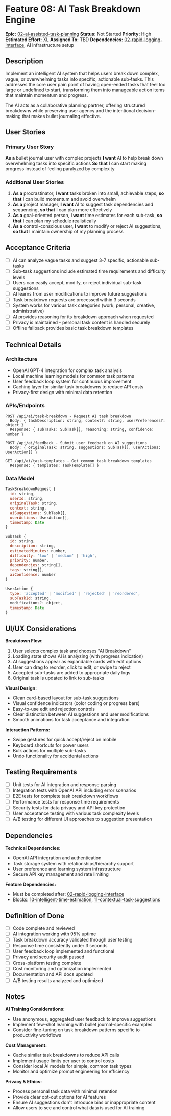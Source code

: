 # Feature 08: AI Task Breakdown Engine

**Epic:** [02-ai-assisted-task-planning](../epics/02-ai-assisted-task-planning.md)
**Status:** Not Started
**Priority:** High
**Estimated Effort:** XL
**Assigned To:** TBD
**Dependencies:** [02-rapid-logging-interface](02-rapid-logging-interface.md), AI infrastructure setup

## Description

Implement an intelligent AI system that helps users break down complex, vague, or overwhelming tasks into specific, actionable sub-tasks. This addresses the core user pain point of having open-ended tasks that feel too large or undefined to start, transforming them into manageable action items that maintain momentum and progress.

The AI acts as a collaborative planning partner, offering structured breakdowns while preserving user agency and the intentional decision-making that makes bullet journaling effective.

## User Stories

### Primary User Story
**As a** bullet journal user with complex projects
**I want** AI to help break down overwhelming tasks into specific actions
**So that** I can start making progress instead of feeling paralyzed by complexity

### Additional User Stories
1. **As a** procrastinator, **I want** tasks broken into small, achievable steps, **so that** I can build momentum and avoid overwhelm
2. **As a** project manager, **I want** AI to suggest task dependencies and sequencing, **so that** I can plan more effectively
3. **As a** goal-oriented person, **I want** time estimates for each sub-task, **so that** I can plan my schedule realistically
4. **As a** control-conscious user, **I want** to modify or reject AI suggestions, **so that** I maintain ownership of my planning process

## Acceptance Criteria

- [ ] AI can analyze vague tasks and suggest 3-7 specific, actionable sub-tasks
- [ ] Sub-task suggestions include estimated time requirements and difficulty levels
- [ ] Users can easily accept, modify, or reject individual sub-task suggestions
- [ ] AI learns from user modifications to improve future suggestions
- [ ] Task breakdown requests are processed within 3 seconds
- [ ] System works for various task categories (work, personal, creative, administrative)
- [ ] AI provides reasoning for its breakdown approach when requested
- [ ] Privacy is maintained - personal task content is handled securely
- [ ] Offline fallback provides basic task breakdown templates

## Technical Details

### Architecture
- OpenAI GPT-4 integration for complex task analysis
- Local machine learning models for common task patterns
- User feedback loop system for continuous improvement
- Caching layer for similar task breakdowns to reduce API costs
- Privacy-first design with minimal data retention

### APIs/Endpoints
```
POST /api/ai/task-breakdown - Request AI task breakdown
  Body: { taskDescription: string, context?: string, userPreferences?: object }
  Response: { subTasks: SubTask[], reasoning: string, confidence: number }

POST /api/ai/feedback - Submit user feedback on AI suggestions
  Body: { originalTask: string, suggestions: SubTask[], userActions: UserAction[] }

GET /api/ai/task-templates - Get common task breakdown templates
  Response: { templates: TaskTemplate[] }
```

### Data Model
```javascript
TaskBreakdownRequest {
  id: string,
  userId: string,
  originalTask: string,
  context: string,
  aiSuggestions: SubTask[],
  userActions: UserAction[],
  timestamp: Date
}

SubTask {
  id: string,
  description: string,
  estimatedMinutes: number,
  difficulty: 'low' | 'medium' | 'high',
  priority: number,
  dependencies: string[],
  tags: string[],
  aiConfidence: number
}

UserAction {
  type: 'accepted' | 'modified' | 'rejected' | 'reordered',
  subTaskId: string,
  modifications?: object,
  timestamp: Date
}
```

## UI/UX Considerations

**Breakdown Flow:**
1. User selects complex task and chooses "AI Breakdown"
2. Loading state shows AI is analyzing (with progress indication)
3. AI suggestions appear as expandable cards with edit options
4. User can drag to reorder, click to edit, or swipe to reject
5. Accepted sub-tasks are added to appropriate daily logs
6. Original task is updated to link to sub-tasks

**Visual Design:**
- Clean card-based layout for sub-task suggestions
- Visual confidence indicators (color coding or progress bars)
- Easy-to-use edit and rejection controls
- Clear distinction between AI suggestions and user modifications
- Smooth animations for task acceptance and integration

**Interaction Patterns:**
- Swipe gestures for quick accept/reject on mobile
- Keyboard shortcuts for power users
- Bulk actions for multiple sub-tasks
- Undo functionality for accidental actions

## Testing Requirements

- [ ] Unit tests for AI integration and response parsing
- [ ] Integration tests with OpenAI API including error scenarios
- [ ] E2E tests for complete task breakdown workflows
- [ ] Performance tests for response time requirements
- [ ] Security tests for data privacy and API key protection
- [ ] User acceptance testing with various task complexity levels
- [ ] A/B testing for different UI approaches to suggestion presentation

## Dependencies

**Technical Dependencies:**
- OpenAI API integration and authentication
- Task storage system with relationships/hierarchy support
- User preference and learning system infrastructure
- Secure API key management and rate limiting

**Feature Dependencies:**
- Must be completed after: [02-rapid-logging-interface](02-rapid-logging-interface.md)
- Blocks: [10-intelligent-time-estimation](10-intelligent-time-estimation.md), [11-contextual-task-suggestions](11-contextual-task-suggestions.md)

## Definition of Done

- [ ] Code complete and reviewed
- [ ] AI integration working with 95% uptime
- [ ] Task breakdown accuracy validated through user testing
- [ ] Response time consistently under 3 seconds
- [ ] User feedback loop implemented and functional
- [ ] Privacy and security audit passed
- [ ] Cross-platform testing complete
- [ ] Cost monitoring and optimization implemented
- [ ] Documentation and API docs updated
- [ ] A/B testing results analyzed and optimized

## Notes

**AI Training Considerations:**
- Use anonymous, aggregated user feedback to improve suggestions
- Implement few-shot learning with bullet journal-specific examples
- Consider fine-tuning on task breakdown patterns specific to productivity workflows

**Cost Management:**
- Cache similar task breakdowns to reduce API calls
- Implement usage limits per user to control costs
- Consider local AI models for simple, common task types
- Monitor and optimize prompt engineering for efficiency

**Privacy & Ethics:**
- Process personal task data with minimal retention
- Provide clear opt-out options for AI features
- Ensure AI suggestions don't introduce bias or inappropriate content
- Allow users to see and control what data is used for AI training